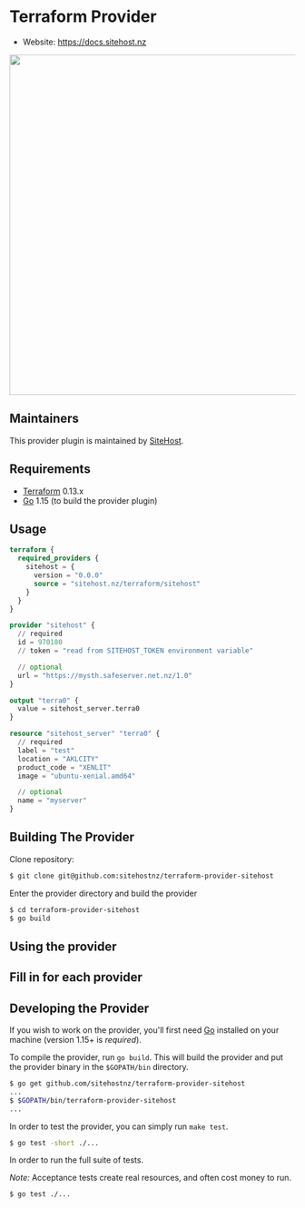 Terraform Provider
==================

- Website: https://docs.sitehost.nz

<img src="https://cdn.rawgit.com/hashicorp/terraform-website/master/content/source/assets/images/logo-hashicorp.svg" width="600px">

Maintainers
-----------

This provider plugin is maintained by [SiteHost](https://sitehost.nz).

Requirements
------------

-	[Terraform](https://www.terraform.io/downloads.html) 0.13.x
-	[Go](https://golang.org/doc/install) 1.15 (to build the provider plugin)

Usage
---------------------

```tf
terraform {
  required_providers {
    sitehost = {
      version = "0.0.0"
      source = "sitehost.nz/terraform/sitehost"
    }
  }
}

provider "sitehost" {
  // required
  id = 970180
  // token = "read from SITEHOST_TOKEN environment variable"

  // optional
  url = "https://mysth.safeserver.net.nz/1.0"
}

output "terra0" {
  value = sitehost_server.terra0
}

resource "sitehost_server" "terra0" {
  // required
  label = "test"
  location = "AKLCITY"
  product_code = "XENLIT"
  image = "ubuntu-xenial.amd64"

  // optional
  name = "myserver"
}
```

Building The Provider
---------------------

Clone repository:

```sh
$ git clone git@github.com:sitehostnz/terraform-provider-sitehost
```

Enter the provider directory and build the provider

```sh
$ cd terraform-provider-sitehost
$ go build
```

Using the provider
----------------------
## Fill in for each provider

Developing the Provider
---------------------------

If you wish to work on the provider, you'll first need [Go](http://www.golang.org) installed on your machine (version 1.15+ is *required*).

To compile the provider, run `go build`. This will build the provider and put the provider binary in the `$GOPATH/bin` directory.

```sh
$ go get github.com/sitehostnz/terraform-provider-sitehost
...
$ $GOPATH/bin/terraform-provider-sitehost
...
```

In order to test the provider, you can simply run `make test`.

```sh
$ go test -short ./...
```

In order to run the full suite of tests.

*Note:* Acceptance tests create real resources, and often cost money to run.

```sh
$ go test ./...
```
